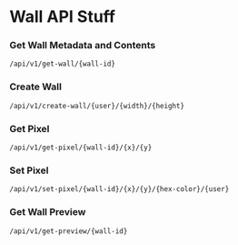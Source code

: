# Wall API Stuff

### Get Wall Metadata and Contents
`/api/v1/get-wall/{wall-id}`

### Create Wall
`/api/v1/create-wall/{user}/{width}/{height}`

### Get Pixel
`/api/v1/get-pixel/{wall-id}/{x}/{y}`

### Set Pixel
`/api/v1/set-pixel/{wall-id}/{x}/{y}/{hex-color}/{user}`

### Get Wall Preview
`/api/v1/get-preview/{wall-id}`
